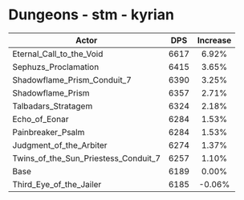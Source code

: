 # Dungeons - stm - kyrian
| Actor | DPS | Increase |
|---|:---:|:---:|
|Eternal_Call_to_the_Void|6617|6.92%|
|Sephuzs_Proclamation|6415|3.65%|
|Shadowflame_Prism_Conduit_7|6390|3.25%|
|Shadowflame_Prism|6357|2.71%|
|Talbadars_Stratagem|6324|2.18%|
|Echo_of_Eonar|6284|1.53%|
|Painbreaker_Psalm|6284|1.53%|
|Judgment_of_the_Arbiter|6274|1.37%|
|Twins_of_the_Sun_Priestess_Conduit_7|6257|1.10%|
|Base|6189|0.00%|
|Third_Eye_of_the_Jailer|6185|-0.06%|
